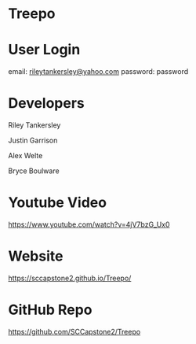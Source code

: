 # Treepo

# User Login
email: rileytankersley@yahoo.com
password: password

# Developers
Riley Tankersley

Justin Garrison

Alex Welte

Bryce Boulware

# Youtube Video

https://www.youtube.com/watch?v=4jV7bzG_Ux0

# Website
https://sccapstone2.github.io/Treepo/

# GitHub Repo
https://github.com/SCCapstone2/Treepo
